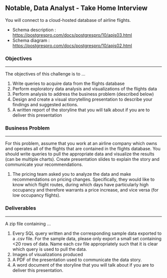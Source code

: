 ## Notable, Data Analyst - Take Home Interview 

You will connect to a cloud-hosted database of airline flights.
- Schema description : https://postgrespro.com/docs/postgrespro/10/apjs03.html
- Schema diagram : https://postgrespro.com/docs/postgrespro/10/apjs02.html

### Objectives
---
The objectives of this challenge is to ...
1. Write queries to acquire data from the flights database
2. Perform exploratory data analysis and visualizations of the flights data
3. Perform analysis to address the business problem (described below)
4. Design and create a visual storytelling presentation to describe your findings and suggested actions.
5. A written report of the storyline that you will talk about if you are to deliver this presentation

### Business Problem
---
For this problem, assume that you work at an airline company which owns and operates all of the flights that are contained in the flights database. You should write queries to pull the appropriate data and visualize the results (can be multiple charts). Create presentation slides to explain the story and communicate your recommendations.

1. The pricing team asked you to analyze the data and make recommendations on pricing changes. Specifically, they would like to know which flight routes, during which days have particularly high occupancy and therefore warrants a price increase, and vice versa (for low occupancy flights). 
### Deliverables
---
A zip file containing ...
1. Every SQL query written and the corresponding sample data exported to a .csv file. For the sample data, please only export a small set containing <20 rows of data. Name each csv file appropriately such that it is clear which query is used to pull the data.
2. Images of visualizations produced
3. A PDF of the presentation used to communicate the data story. 
4. A word document of the storyline that you will talk about if you are to deliver this presentation.
